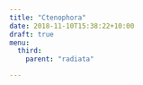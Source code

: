 ```yaml
---
title: "Ctenophora"
date: 2018-11-10T15:38:22+10:00
draft: true
menu: 
  third:
    parent: "radiata"

---
```


